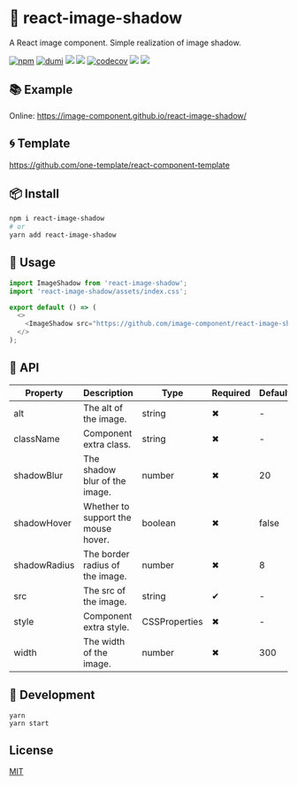 # 🌈 react-image-shadow

A React image component. Simple realization of image shadow.

[![npm](https://img.shields.io/npm/v/react-image-shadow?style=flat-square&color=orange)](https://www.npmjs.com/package/react-image-shadow) [![dumi](https://img.shields.io/badge/docs%20by-dumi-blue?style=flat-square)](https://github.com/umijs/dumi) ![](https://github.com/image-component/react-image-shadow/workflows/ci/badge.svg) ![](https://img.shields.io/github/last-commit/image-component/react-image-shadow/main?color=%23722ed1&style=flat-square) [![codecov](https://codecov.io/gh/image-component/react-image-shadow/branch/main/graph/badge.svg?token=PYD7S8BHOB)](https://codecov.io/gh/image-component/react-image-shadow) ![](https://img.shields.io/npm/dt/react-image-shadow?color=%23eb2f96&style=flat-square) ![](https://img.shields.io/npm/l/react-image-shadow?style=flat-square&color=red)

## 📚 Example

Online: https://image-component.github.io/react-image-shadow/

## 🌀 Template

https://github.com/one-template/react-component-template

## 📦 Install

```bash
npm i react-image-shadow
# or
yarn add react-image-shadow
```

## 🎉 Usage

```js
import ImageShadow from 'react-image-shadow';
import 'react-image-shadow/assets/index.css';

export default () => (
  <>
    <ImageShadow src="https://github.com/image-component/react-image-shadow/blob/main/image/red.png?raw=true" />
  </>
);
```

## 📔 API

| Property     | Description                         | Type          | Required | Default | Version |
| ------------ | ----------------------------------- | ------------- | -------- | ------- | ------- |
| alt          | The alt of the image.               | string        | ✖        | -       | 1.1.0   |
| className    | Component extra class.              | string        | ✖        | -       | 1.0.0   |
| shadowBlur   | The shadow blur of the image.       | number        | ✖        | 20      | 1.0.0   |
| shadowHover  | Whether to support the mouse hover. | boolean       | ✖        | false   | 1.0.0   |
| shadowRadius | The border radius of the image.     | number        | ✖        | 8       | 1.0.0   |
| src          | The src of the image.               | string        | ✔        | -       | 1.0.0   |
| style        | Component extra style.              | CSSProperties | ✖        | -       | 1.0.0   |
| width        | The width of the image.             | number        | ✖        | 300     | 1.0.0   |

## 🔨 Development

```
yarn
yarn start
```

## License

[MIT](https://github.com/image-component/react-image-shadow/blob/main/LICENSE)
